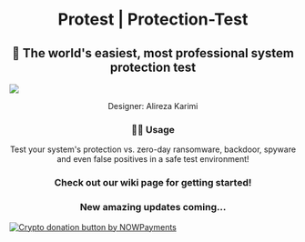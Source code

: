 <h1 align="center">Protest | Protection-Test</h1>
<h2 align="center">🔐 The world's easiest, most professional system protection test</h2>
<img align="center" src="https://ccortex.ir/storage/2022/08/cco-protest-2-1536x384.png">
<p align="center">Designer: Alireza Karimi</p>
<h3 align="center">👨‍💻 Usage</h3>
<p align="center">Test your system's protection vs. zero-day ransomware, backdoor, spyware and even false positives in a safe test environment!</p>
<h3 align="center">Check out our wiki page for getting started!</h3>
<h3 align="center">New amazing updates coming...</h3>
<a href="https://nowpayments.io/donation?api_key=JF7ZKA8-2TXMFHC-QD5AFX7-27D25VM" target="_blank" align="center">
  <img src="https://nowpayments.io/images/embeds/donation-button-white.svg" alt="Crypto donation button by NOWPayments" align="center">
</a>
